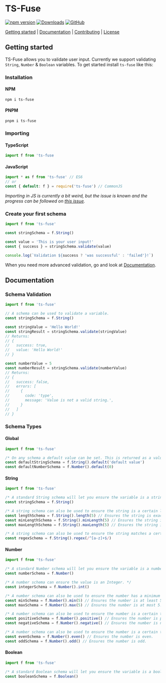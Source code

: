 # TS-Fuse

[![npm version](https://img.shields.io/npm/v/ts-fuse.svg)](https://www.npmjs.com/package/ts-fuse)
[![Downloads](https://img.shields.io/npm/dm/ts-fuse.svg)](https://www.npmjs.com/package/ts-fuse)
[![GitHub](https://img.shields.io/github/license/esaiaswestberg/ts-fuse)](https://www.github.com/esaiaswestberg/ts-fuse)

[Getting started](#getting-started) | [Documentation](#documentation) | [Contributing](/CONTRIBUTING.md) | [License](/LICENSE)

## Getting started

TS-Fuse allows you to validate user input. Currently we support validating `String`, `Number` & `Boolean` variables. To get started install `ts-fuse` like this:

### Installation

#### NPM

`npm i ts-fuse`

#### PNPM

`pnpm i ts-fuse`

### Importing

#### TypeScript

```typescript
import f from 'ts-fuse
```

#### JavaScript

```javascript
import * as f from 'ts-fuse' // ES6
// or
const { default: f } = require('ts-fuse') // CommonJS
```

_Importing in JS is currently a bit weird, but the issue is known and the progress can be followed on [this issue](https://github.com/esaiaswestberg/ts-fuse/issues/11)._

### Create your first schema

```typescript
import f from 'ts-fuse'

const stringSchema = f.String()

const value = 'This is your user input!'
const { success } = stringSchema.validate(value)

console.log(`Validation ${success ? 'was successful' : 'failed'}!`)
```

When you need more advanced validation, go and look at [Documentation](#documentation).

## Documentation

### Schema Validation

```typescript
import f from 'ts-fuse'

// A schema can be used to validate a variable.
const stringSchema = f.String()

const stringValue = 'Hello World!'
const stringResult = stringSchema.validate(stringValue)
// Returns:
// {
//   success: true,
//   value: 'Hello World!'
// }

const numberValue = 5
const numberResult = stringSchema.validate(numberValue)
// Returns:
// {
//   success: false,
//   errors: [
//     {
//       code: 'type',
//       message: 'Value is not a valid string.',
//     }
//   ]
// }
```

### Schema Types

#### Global

```typescript
import f from 'ts-fuse'

/* On any schema a default value can be set. This is returned as a value if the value is undefined or null. */
const defaultStringSchema = f.String().default('default value')
const defaultNumberSchema = f.Number().default(0)
```

#### String

```typescript
import f from 'ts-fuse'

/* A standard String schema will let you ensure the variable is a string. */
const stringSchema = f.String()

/* A string schema can also be used to ensure the string is a certain length. */
const lengthSchema = f.String().length(5) // Ensures the string is exactly 5 characters long.
const minLengthSchema = f.String().minLength(5) // Ensures the string is at least 5 characters long.
const maxLengthSchema = f.String().maxLength(5) // Ensures the string is at most 5 characters long.

/* A string schema can also be used to ensure the string matches a certain pattern. */
const regexSchema = f.String().regex(/^[a-z]+$/)
```

#### Number

```typescript
import f from 'ts-fuse'

/* A standard Number schema will let you ensure the variable is a number. */
const numberSchema = f.Number()

/* A number schema can ensure the value is an Integer. */
const integerSchema = f.Number().int()

/* A number schema can also be used to ensure the number has a minimum and maximum value. */
const minSchema = f.Number().min(5) // Ensures the number is at least 5.
const maxSchema = f.Number().max(5) // Ensures the number is at most 5.

/* A number schema can also be used to ensure the number is a certain type. */
const positiveSchema = f.Number().positive() // Ensures the number is positive.
const negativeSchema = f.Number().negative() // Ensures the number is negative.

/* A number schema can also be used to ensure the number is a certain type. */
const evenSchema = f.Number().even() // Ensures the number is even.
const oddSchema = f.Number().odd() // Ensures the number is odd.
```

#### Boolean

```typescript
import f from 'ts-fuse'

/* A standard Boolean schema will let you ensure the variable is a boolean. */
const booleanSchema = f.Boolean()
```
